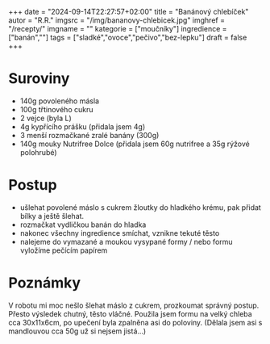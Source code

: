 
+++
date = "2024-09-14T22:27:57+02:00"
title = "Banánový chlebíček"
autor = "R.R."
imgsrc = "/img/bananovy-chlebicek.jpg"
imghref = "/recepty/"
imgname = ""
kategorie = ["moučníky"]
ingredience = ["banán",""]
tags = ["sladké","ovoce","pečivo","bez-lepku"]
draft = false
+++


# Suroviny
- 140g povoleného másla
- 100g třtinového cukru
- 2 vejce (byla L)
- 4g kypřícího prášku (přidala jsem 4g)
- 3 menší rozmačkané zralé banány (300g)
- 140g mouky Nutrifree Dolce (přidala jsem 60g nutrifree a 35g rýžové polohrubé)

# Postup
- ušlehat povolené máslo s cukrem žloutky do hladkého krému, pak přidat bílky a ještě šlehat.
- rozmačkat vydličkou banán do hladka
- nakonec všechny ingredience smíchat, vznikne tekuté těsto
- nalejeme do vymazané a moukou vysypané formy / nebo formu vyložíme pečícím papírem 


# Poznámky
V robotu mi moc nešlo šlehat máslo z cukrem, prozkoumat správný postup. Přesto výsledek chutný, těsto vláčné.
Použila jsem formu na velký chleba cca 30x11x6cm, po upečení byla zpalněna asi do poloviny. 
(Dělala jsem asi s mandlouvou cca 50g už si nejsem jistá...)


<!-- --> 